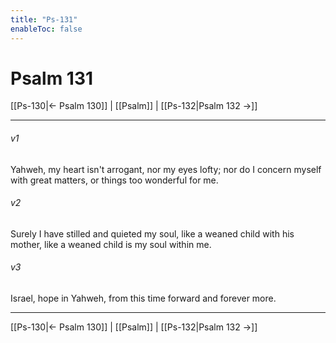```yaml
---
title: "Ps-131"
enableToc: false
---
```

# Psalm 131

[[Ps-130|← Psalm 130]] | [[Psalm]] | [[Ps-132|Psalm 132 →]]
***



###### v1 
Yahweh, my heart isn't arrogant, nor my eyes lofty; nor do I concern myself with great matters, or things too wonderful for me. 

###### v2 
Surely I have stilled and quieted my soul, like a weaned child with his mother, like a weaned child is my soul within me. 

###### v3 
Israel, hope in Yahweh, from this time forward and forever more.

***
[[Ps-130|← Psalm 130]] | [[Psalm]] | [[Ps-132|Psalm 132 →]]
